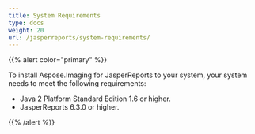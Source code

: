```yaml
---
title: System Requirements
type: docs
weight: 20
url: /jasperreports/system-requirements/
---
```


{{% alert color="primary" %}}

To install Aspose.Imaging for JasperReports to your system, your system needs to meet the following requirements:

- Java 2 Platform Standard Edition 1.6 or higher.
- JasperReports 6.3.0 or higher.

{{% /alert %}}
